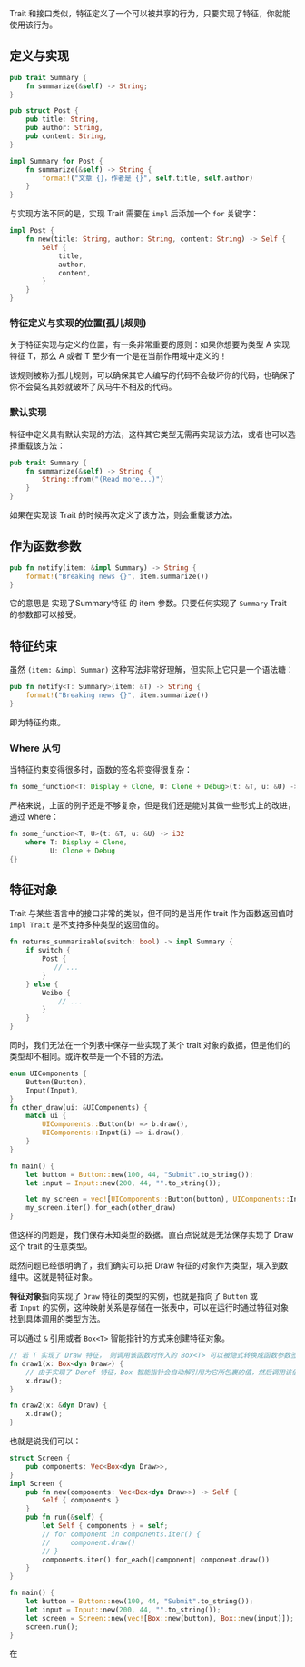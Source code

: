 Trait 和接口类似，特征定义了一个可以被共享的行为，只要实现了特征，你就能使用该行为。

## 定义与实现

```rust
pub trait Summary {
    fn summarize(&self) -> String;
}

pub struct Post {
    pub title: String,
    pub author: String,
    pub content: String,
}

impl Summary for Post {
    fn summarize(&self) -> String {
        format!("文章 {}，作者是 {}", self.title, self.author)
    }
}
```

与实现方法不同的是，实现 Trait 需要在 `impl` 后添加一个 `for` 关键字：

```rust
impl Post {
    fn new(title: String, author: String, content: String) -> Self {
        Self {
            title,
            author,
            content,
        }
    }
}
```

### 特征定义与实现的位置(孤儿规则)

关于特征实现与定义的位置，有一条非常重要的原则：如果你想要为类型 A 实现特征 T，那么 A 或者 T 至少有一个是在当前作用域中定义的！

该规则被称为孤儿规则，可以确保其它人编写的代码不会破坏你的代码，也确保了你不会莫名其妙就破坏了风马牛不相及的代码。

### 默认实现

特征中定义具有默认实现的方法，这样其它类型无需再实现该方法，或者也可以选择重载该方法：

```rust
pub trait Summary {
    fn summarize(&self) -> String {
        String::from("(Read more...)")
    }
}
```

如果在实现该 Trait 的时候再次定义了该方法，则会重载该方法。

## 作为函数参数

```rust
pub fn notify(item: &impl Summary) -> String {
    format!("Breaking news {}", item.summarize())
}
```

它的意思是 实现了Summary特征 的 item 参数。只要任何实现了 `Summary` Trait 的参数都可以接受。

## 特征约束

虽然 `(item: &impl Summar)` 这种写法非常好理解，但实际上它只是一个语法糖：

```rust
pub fn notify<T: Summary>(item: &T) -> String {
    format!("Breaking news {}", item.summarize())
}
```

即为特征约束。

### Where 从句

当特征约束变得很多时，函数的签名将变得很复杂：

```rust
fn some_function<T: Display + Clone, U: Clone + Debug>(t: &T, u: &U) -> i32 {}
```

严格来说，上面的例子还是不够复杂，但是我们还是能对其做一些形式上的改进，通过 where：

```rust
fn some_function<T, U>(t: &T, u: &U) -> i32
    where T: Display + Clone,
          U: Clone + Debug
{}
```

## 特征对象

Trait 与某些语言中的接口非常的类似，但不同的是当用作 trait 作为函数返回值时 `impl Trait` 是不支持多种类型的返回值的。

```rust
fn returns_summarizable(switch: bool) -> impl Summary {
    if switch {
        Post {
           // ...
        }
    } else {
        Weibo {
            // ...
        }
    }
}
```

同时，我们无法在一个列表中保存一些实现了某个 trait 对象的数据，但是他们的类型却不相同。或许枚举是一个不错的方法。

```rust
enum UIComponents {
    Button(Button),
    Input(Input),
}
fn other_draw(ui: &UIComponents) {
    match ui {
        UIComponents::Button(b) => b.draw(),
        UIComponents::Input(i) => i.draw(),
    }
}

fn main() {
    let button = Button::new(100, 44, "Submit".to_string());
    let input = Input::new(200, 44, "".to_string());

    let my_screen = vec![UIComponents::Button(button), UIComponents::Input(input)];
    my_screen.iter().for_each(other_draw)
}
```

但这样的问题是，我们保存未知类型的数据。直白点说就是无法保存实现了 Draw 这个 trait 的任意类型。

既然问题已经很明确了，我们确实可以把 Draw 特征的对象作为类型，填入到数组中。这就是特征对象。

**特征对象**指向实现了 `Draw` 特征的类型的实例，也就是指向了 `Button` 或者 `Input` 的实例，这种映射关系是存储在一张表中，可以在运行时通过特征对象找到具体调用的类型方法。

可以通过 `&` 引用或者 `Box<T>` 智能指针的方式来创建特征对象。

```rust
// 若 T 实现了 Draw 特征， 则调用该函数时传入的 Box<T> 可以被隐式转换成函数参数签名中的 Box<dyn Draw>
fn draw1(x: Box<dyn Draw>) {
    // 由于实现了 Deref 特征，Box 智能指针会自动解引用为它所包裹的值，然后调用该值对应的类型上定义的 `draw` 方法
    x.draw();
}

fn draw2(x: &dyn Draw) {
    x.draw();
}
```

也就是说我们可以：

```rust
struct Screen {
    pub components: Vec<Box<dyn Draw>>,
}
impl Screen {
    pub fn new(components: Vec<Box<dyn Draw>>) -> Self {
        Self { components }
    }
    pub fn run(&self) {
        let Self { components } = self;
        // for component in components.iter() {
        //     component.draw()
        // }
        components.iter().for_each(|component| component.draw())
    }
}

fn main() {
    let button = Button::new(100, 44, "Submit".to_string());
    let input = Input::new(200, 44, "".to_string());
    let screen = Screen::new(vec![Box::new(button), Box::new(input)]);
    screen.run();
}
```

在